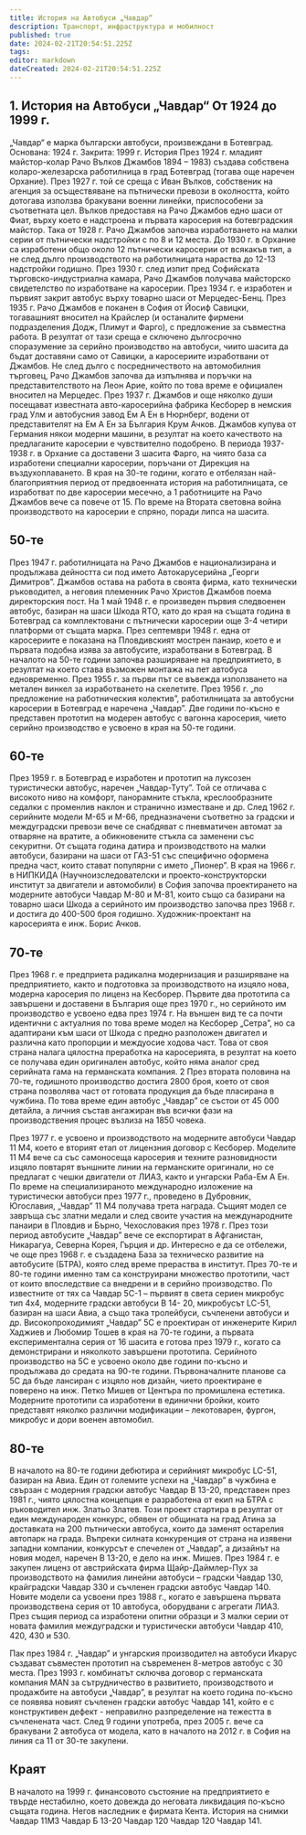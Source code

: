 ```yaml
---
title: История на Автобуси „Чавдар“
description: Транспорт, инфраструктура и мобилност
published: true
date: 2024-02-21T20:54:51.225Z
tags: 
editor: markdown
dateCreated: 2024-02-21T20:54:51.225Z
---
```


## 1. История на Автобуси „Чавдар“ От 1924 до 1999 г.

„Чавдар“ е марка български автобуси, произвеждани в Ботевград. Основана: 1924 г. Закрита: 1999 г. История През 1924 г. младият майстор-колар Рачо Вълков Джамбов 1894 – 1983) създава собствена коларо-железарска работилница в град Ботевград (тогава още наречен Орхание). През 1927 г. той се среща с Иван Вълков, собственик на агенция за осъществяване на пътнически превози в околността, който дотогава използва бракувани военни линейки, приспособени за съответната цел. Вълков предоставя на Рачо Джамбов едно шаси от Фиат, върху което е надстроена и първата каросерия на ботевградския майстор. Така от 1928 г. Рачо Джамбов започва изработването на малки серии от пътнически надстройки с по 8 и 12 места. До 1930 г. в Орхание са изработени общо около 12 пътнически каросерии от всякакъв тип, а не след дълго производството на работилницата нараства до 12-13 надстройки годишно. През 1930 г. след изпит пред Софийската търговско-индустриална камара, Рачо Джамбов получава майсторско свидетелство по изработване на каросерии. През 1934 г. е изработен и първият закрит автобус върху товарно шаси от Мерцедес-Бенц. През 1935 г. Рачо Джамбов е поканен в София от Йосиф Савицки, тогавашният вносител на Крайслер (и останалите фирмени подразделения Додж, Плимут и Фарго), с предложение за съвместна работа. В резултат от тази среща е сключено дългосрочно споразумение за серийно производство на автобуси, чиито шасита да бъдат доставяни само от Савицки, а каросериите изработвани от Джамбов. Не след дълго с посредничеството на автомобилния търговец, Рачо Джамбов започва да изпълнява и поръчки на представителството на Леон Арие, който по това време е официален вносител на Мерцедес. През 1937 г. Джамбов и още няколко души посещават известната авто-каросерийна фабрика Кесборер в немския град Улм и автобусния завод Ем А Ен в Нюрнберг, водени от представителят на Ем А Ен за България Крум Ачков. Джамбов купува от Германия някои модерни машини, в резултат на което качеството на предлаганите каросерии е чувствително подобрено. В периода 1937-1938 г. в Орхание са доставени 3 шасита Фарго, на чиято база са изработени специални каросерии, поръчани от Дирекция на въздухоплаването. В края на 30-те години, когато е отбелязан най-благоприятния период от предвоенната история на работилницата, се изработват по две каросерии месечно, а 1 работниците на Рачо Джамбов вече са повече от 15. По време на Втората световна война производството на каросерии е спряно, поради липса на шасита.

## 50-те
През 1947 г. работилницата на Рачо Джамбов е национализирана и продължава дейността си под името Автокарусерийна „Георги Димитров”. Джамбов остава на работа в своята фирма, като технически ръководител, а неговия племенник Рачо Христов Джамбов поема директорския пост. На 1 май 1948 г. е произведен първия следвоенен автобус, базиран на шаси Шкода RTO, като до края на същата година в Ботевград са комплектовани с пътнически каросерии още 3-4 четири платформи от същата марка. През септември 1948 г. една от каросериите е показана на Пловдивският мострен панаир, което е и първата подобна изява за автобусите, изработвани в Ботевград. В началото на 50-те години започва разширяване на предприятието, в резултат на което става възможен монтажа на пет автобуса едновременно. През 1955 г. за първи път се въвежда използването на метален винкел за изработването на скелетите. През 1956 г. „по предложение на работническия колектив”, работилницата за автобусни каросерии в Ботевград е наречена „Чавдар”. Две години по-късно е представен прототип на модерен автобус с вагонна каросерия, чието серийно производство е усвоено в края на 50-те години. 

## 60-те
През 1959 г. в Ботевград е изработен и прототип на луксозен туристически автобус, наречен „Чавдар-Туту”. Той се отличава с високото ниво на комфорт, панорамните стъкла, креслообразните седалки с променлив наклон и странично изместване и др. След 1962 г. серийните модели М-65 и М-66, предназначени съответно за градски и междуградски превози вече се снабдяват с пневматичен автомат за отваряне на вратите, а обикновените стъкла са заменени със секуритни. От същата година датира и производството на малки автобуси, базирани на шаси от ГАЗ-51 със специфично оформена предна част, които стават популярни с името „Пионер”. В края на 1966 г. в НИПКИДА (Научноизследователски и проекто-конструкторски институт за двигатели и автомобили) в София започва проектирането на модерните автобуси Чавдар М-80 и М-81, които също са базирани на товарно шаси Шкода а серийното им производство започва през 1968 г. и достига до 400-500 броя годишно. Художник-проектант на каросерията е инж. Борис Ачков. 

## 70-те
През 1968 г. е предприета радикална модернизация и разширяване на предприятието, както и подготовка за производството на изцяло нова, модерна каросерия по лиценз на Кесборер. Първите два прототипа са завършени и доставени в България още през 1970 г., но серийното им производство е усвоено едва през 1974 г. На външен вид те са почти идентични с актуалния по това време модел на Кесборер „Сетра”, но са адаптирани към шаси от Шкода с предно разположен двигател и различна като пропорции и междуосие ходова част. Това от своя страна налага цялостна преработка на каросерията, в резултат на което се получава един оригинален автобус, който няма аналог сред серийната гама на германската компания. 2 През втората половина на 70-те, годишното производство достига 2800 броя, което от своя страна позволява част от готовата продукция да бъде пласирана в чужбина. По това време един автобус „Чавдар” се състои от 45 000 детайла, а личния състав ангажиран във всички фази на производствения процес възлиза на 1850 човека. 

През 1977 г. е усвоено и производството на модерните автобуси Чавдар 11 М4, което е вторият етап от лицензния договор с Кесборер. Моделите 11 М4 вече са със самоносеща каросерия и техните разновидности изцяло повтарят външните линии на германските оригинали, но се предлагат с чешки двигатели от ЛИАЗ, както и унгарски Раба-Ем А Ен. По време на специализираното международно изложение на туристически автобуси през 1977 г., проведено в Дубровник, Югославия, „Чавдар” 11 М4 получава трета награда. Същият модел се завръща със златни медали и след своите участия на международните панаири в Пловдив и Бърно, Чехословакия през 1978 г. През този период автобусите „Чавдар” вече се експортират в Афганистан, Никарагуа, Северна Корея, Гърция и др. Интересно е да се отбележи, че още през 1968 г. е създадена База за техническо развитие на автобусите (БТРА), която след време прераства в институт. През 70-те и 80-те години именно там са конструирани множество прототипи, част от които впоследствие са внедрени и в серийно производство. По известните от тях са Чавдар 5С-1 – първият в света сериен микробус тип 4x4, модерните градски автобуси В 14- 20, микробусът LC-51, базиран на шаси Авиа, а също така тролейбуси, съчленени автобуси и др. Високопроходимият „Чавдар” 5С е проектиран от инженерите Кирил Хаджиев и Любомир Тошев в края на 70-те години, а първата експериментална серия от 16 шасита е готова през 1979 г., когато са демонстрирани и няколкото завършени прототипа. Серийното производство на 5С е усвоено около две години по-късно и продължава до средата на 90-те години. Първоначалните планове са 5С да бъде лансиран с изцяло нов дизайн, чието проектиране е поверено на инж. Петко Мишев от Центъра по промишлена естетика. Модерните прототипи са изработени в единични бройки, които представят няколко различни модификации – лекотоварен, фургон, микробус и дори военен автомобил. 

## 80-те
В началото на 80-те години дебютира и серийният микробус LC-51, базиран на Авиа. Един от големите успехи на „Чавдар” в чужбина е свързан с модерния градски автобус Чавдар В 13-20, представен през 1981 г., чиято цялостна концепция е разработена от екип на БТРА с ръководител инж. Златьо Златев. Този проект стартира в резултат от един международен конкурс, обявен от общината на град Атина за доставката на 200 пътнически автобуса, които да заменят остарелия автопарк на града. Въпреки силната конкуренция от страна на изявени западни компании, конкурсът е спечелен от „Чавдар”, а дизайнът на новия модел, наречен В 13-20, е дело на инж. Мишев. През 1984 г. е закупен лиценз от австрийската фирма Щайр-Даймлер-Пух за производството на фамилия линейни автобуси – градски Чавдар 130, крайградски Чавдар 330 и съчленен градски автобус Чавдар 140. Новите модели са усвоени през 1988 г., когато е завършена първата производствена серия от 10 автобуса, оборудвани с агрегати ЛИАЗ. През същия период са изработени опитни образци и 3 малки серии от новата фамилия междуградски и туристически автобуси Чавдар 410, 420, 430 и 530.

Пак през 1984 г. „Чавдар” и унгарския производител на автобуси Икарус създават съвместен прототип на съвременен 8-метров автобус с 30 места. През 1993 г. комбинатът сключва договор с германската компания MAN за сътрудничество в развитието, производството и продажбите на автобуси „Чавдар”, в резултат на което година по-късно се появява новият съчленен градски автобус Чавдар 141, който е с конструктивен дефект - неправилно разпределение на тежестта в съчленената част. След 9 години употреба, през 2005 г. вече са бракувани 2 автобуса от модела, като в началото на 2012 г. в София на линия са 11 от 30-те закупени. 

## Краят
В началото на 1999 г. финансовото състояние на предприятието е твърде нестабилно, което довежда до неговата ликвидация по-късно същата година. Негов наследник е фирмата Кента. История на снимки Чавдар 11М3 Чавдар Б 13-20 Чавдар 120 Чавдар 120 Чавдар 141.